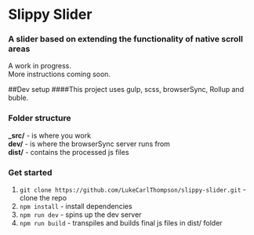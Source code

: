 # Slippy Slider
### A slider based on extending the functionality of native scroll areas

A work in progress.  
More instructions coming soon.  



##Dev setup
####This project uses gulp, scss, browserSync, Rollup and buble.

### Folder structure
**_src/** - is where you work  
**dev/** - is where the browserSync server runs from  
**dist/** - contains the processed js files 

### Get started
1. `git clone https://github.com/LukeCarlThompson/slippy-slider.git` - clone the repo
2. `npm install` - install dependencies
3. `npm run dev` - spins up the dev server
4. `npm run build` - transpiles and builds final js files in dist/ folder
